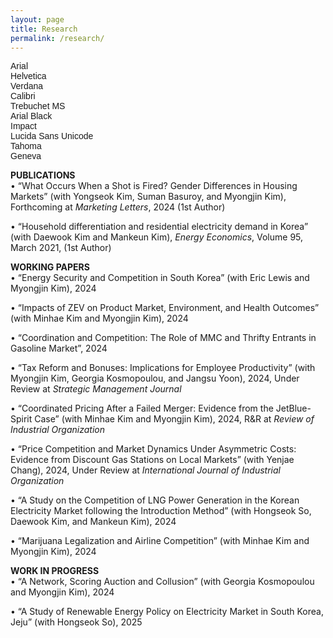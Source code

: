 ```yaml
---
layout: page
title: Research
permalink: /research/
---
```


<span style="font-family: 'Arial', sans-serif">Arial</span>  
<span style="font-family: 'Helvetica', sans-serif">Helvetica</span>  
<span style="font-family: 'Verdana', sans-serif">Verdana</span>  
<span style="font-family: 'Calibri', sans-serif">Calibri</span>  
<span style="font-family: 'Trebuchet MS', sans-serif">Trebuchet MS</span>  
<span style="font-family: 'Arial Black', sans-serif">Arial Black</span>  
<span style="font-family: 'Impact', sans-serif">Impact</span>  
<span style="font-family: 'Lucida Sans Unicode', sans-serif">Lucida Sans Unicode</span>  
<span style="font-family: 'Tahoma', sans-serif">Tahoma</span>  
<span style="font-family: 'Geneva', sans-serif">Geneva</span>  


<b>PUBLICATIONS</b>   
• “What Occurs When a Shot is Fired? Gender Differences in Housing Markets” (with Yongseok Kim, Suman Basuroy, and Myongjin Kim), Forthcoming at <em>Marketing Letters</em>, 2024 (1st Author)  

• “Household differentiation and residential electricity demand in Korea” (with Daewook Kim and Mankeun Kim), <em>Energy Economics</em>, Volume 95, March 2021, (1st Author)  


<b>WORKING PAPERS</b>   
• “Energy Security and Competition in South Korea” (with Eric Lewis and Myongjin Kim), 2024  

• “Impacts of ZEV on Product Market, Environment, and Health Outcomes” (with Minhae Kim and Myongjin Kim), 2024  

• “Coordination and Competition: The Role of MMC and Thrifty Entrants in Gasoline Market”, 2024  

• “Tax Reform and Bonuses: Implications for Employee Productivity” (with Myongjin Kim, Georgia Kosmopoulou, and Jangsu Yoon), 2024, Under Review at <em>Strategic Management Journal</em>  

• “Coordinated Pricing After a Failed Merger: Evidence from the JetBlue-Spirit Case” (with Minhae Kim and Myongjin Kim), 2024, R&R at <em>Review of Industrial Organization</em>  

• “Price Competition and Market Dynamics Under Asymmetric Costs: Evidence from Discount Gas Stations on Local Markets” (with Yenjae Chang), 2024, Under Review at <em>International Journal of Industrial Organization</em>  

• “A Study on the Competition of LNG Power Generation in the Korean Electricity Market following the Introduction Method” (with Hongseok So, Daewook Kim, and Mankeun Kim), 2024  

• “Marijuana Legalization and Airline Competition” (with Minhae Kim and Myongjin Kim), 2024  


<b>WORK IN PROGRESS</b>   
• “A Network, Scoring Auction and Collusion” (with Georgia Kosmopoulou and Myongjin Kim), 2024  

• “A Study of Renewable Energy Policy on Electricity Market in South Korea, Jeju” (with Hongseok So), 2025  








